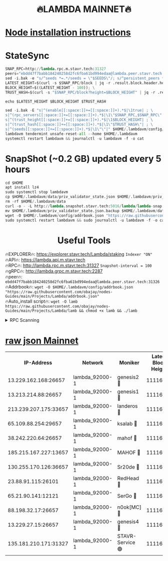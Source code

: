 <h1 align="center"> 🔥LAMBDA MAINNET🔥</h1>


[Node installation instructions](https://github.com/obajay/nodes-Guides/tree/main/Projects/Lambda)
=


# StateSync
```python
SNAP_RPC=http://lambda.rpc.m.stavr.tech:31327
peers="ebdd47f7babb184240258d2fc6fba61bd994edaa@lambda.peer.stavr.tech:31326" 
sed -i.bak -e "s/^seeds *=.*/seeds = \"$SEEDS\"/; s/^persistent_peers *=.*/persistent_peers = \"$PEERS\"/" $HOME/.lambdavm/config/config.toml
LATEST_HEIGHT=$(curl -s $SNAP_RPC/block | jq -r .result.block.header.height); \
BLOCK_HEIGHT=$((LATEST_HEIGHT - 100)); \
TRUST_HASH=$(curl -s "$SNAP_RPC/block?height=$BLOCK_HEIGHT" | jq -r .result.block_id.hash)

echo $LATEST_HEIGHT $BLOCK_HEIGHT $TRUST_HASH

sed -i.bak -E "s|^(enable[[:space:]]+=[[:space:]]+).*$|\1true| ; \
s|^(rpc_servers[[:space:]]+=[[:space:]]+).*$|\1\"$SNAP_RPC,$SNAP_RPC\"| ; \
s|^(trust_height[[:space:]]+=[[:space:]]+).*$|\1$BLOCK_HEIGHT| ; \
s|^(trust_hash[[:space:]]+=[[:space:]]+).*$|\1\"$TRUST_HASH\"| ; \
s|^(seeds[[:space:]]+=[[:space:]]+).*$|\1\"\"|" $HOME/.lambdavm/config/config.toml
lambdavm tendermint unsafe-reset-all --home $HOME/.lambdavm
systemctl restart lambdavm && journalctl -u lambdavm -f -o cat

```
# SnapShot (~0.2 GB) updated every 5 hours
```python
cd $HOME
apt install lz4
sudo systemctl stop lambdavm
cp $HOME/.lambdavm/data/priv_validator_state.json $HOME/.lambdavm/priv_validator_state.json.backup
rm -rf $HOME/.lambdavm/data
curl -o - -L http://lambda.snapshot.stavr.tech:5016/lambda/lambda-snap.tar.lz4 | lz4 -c -d - | tar -x -C $HOME/.lambdavm --strip-components 2
mv $HOME/.lambdavm/priv_validator_state.json.backup $HOME/.lambdavm/data/priv_validator_state.json
wget -O $HOME/.lambdavm/config/addrbook.json "https://raw.githubusercontent.com/obajay/nodes-Guides/main/Projects/Lambda/addrbook.json"
sudo systemctl restart lambdavm && sudo journalctl -u lambdavm -f -o cat
```
 <h1 align="center"> Useful Tools</h1>

🔥EXPLORER🔥:      https://explorer.stavr.tech/Lambda/staking	        `Indexer "ON"` \
🔥API🔥: 			 		 https://lambda.api.m.stavr.tech \
🔥RPC🔥:           http://lambda.rpc.m.stavr.tech:31327	              `Snapshot-interval = 100` \
🔥gRPC🔥:          http://lambda.grpc.m.stavr.tech:2287 \
🔥peer🔥:					 `ebdd47f7babb184240258d2fc6fba61bd994edaa@lambda.peer.stavr.tech:31326` \
🔥Addrbook🔥:    ```wget -O $HOME/.lambdavm/config/addrbook.json "https://raw.githubusercontent.com/obajay/nodes-Guides/main/Projects/Lambda/addrbook.json"``` \
🔥Auto_install script🔥: ```wget -O lamb https://raw.githubusercontent.com/obajay/nodes-Guides/main/Projects/Lambda/lamb && chmod +x lamb && ./lamb```


<details>
<summary>RPC Scanning</summary>

<h2 align="center"> We scan nodes in real time every 4 hours. And we provide the final result of RPC endpoints.
We cannot influence the operation of these nodes in any way. </h2>


```python
If Voting Power is higher than 0 --> then the Node is a validator of the network and may be subject to attack and be a potential threat to the chain.
```
```python
We marked such validators with a red symbol
```

</details>

[raw json Mainnet](https://rpc-check.lambm.stavr.tech/lambm/rpc-lambm-result.json)
=


<table><tr><th>IP-Address</th><th>Network</th><th>Moniker</th><th>Latest Block Height</th><th>Earliest Block Height</th><th>Catching Up</th><th>Tx Index</th><th>Voting Power</th><th>Scan Time</th></tr><tr><td>13.229.162.168:26657</td><td>lambda_92000-1</td><td>genesis2 🔴</td><td>11116161</td><td>1</td><td>False</td><td>on</td><td>16689330</td><td>2024-01-14T03:36:50.826368700UTC</td></tr><tr><td>13.213.214.88:26657</td><td>lambda_92000-1</td><td>genesis1 🔴</td><td>11116162</td><td>1</td><td>False</td><td>on</td><td>107835</td><td>2024-01-14T03:36:55.789043888UTC</td></tr><tr><td>213.239.207.175:33657</td><td>lambda_92000-1</td><td>landeros 🔴</td><td>11116159</td><td>8136001</td><td>False</td><td>off</td><td>1394533</td><td>2024-01-14T03:36:44.702915534UTC</td></tr><tr><td>65.109.88.254:29657</td><td>lambda_92000-1</td><td>ksalab 🔴</td><td>11116163</td><td>8715001</td><td>False</td><td>on</td><td>507955</td><td>2024-01-14T03:37:00.762881224UTC</td></tr><tr><td>38.242.220.64:26657</td><td>lambda_92000-1</td><td>mahof 🔴</td><td>11116157</td><td>10131001</td><td>False</td><td>off</td><td>770350</td><td>2024-01-14T03:36:38.298627865UTC</td></tr><tr><td>185.215.167.227:13657</td><td>lambda_92000-1</td><td>MAHOF 🔴</td><td>11116161</td><td>10134001</td><td>False</td><td>on</td><td>2051510</td><td>2024-01-14T03:36:54.492310126UTC</td></tr><tr><td>130.255.170.126:36657</td><td>lambda_92000-1</td><td>Sr20de 🔴</td><td>11116160</td><td>10715001</td><td>False</td><td>off</td><td>675074</td><td>2024-01-14T03:36:45.223183632UTC</td></tr><tr><td>23.88.91.115:26101</td><td>lambda_92000-1</td><td>RedHead 🔴</td><td>11116160</td><td>11016160</td><td>False</td><td>off</td><td>553202</td><td>2024-01-14T03:36:45.496708633UTC</td></tr><tr><td>65.21.90.141:12121</td><td>lambda_92000-1</td><td>SerGo 🔴</td><td>11116164</td><td>11016164</td><td>False</td><td>off</td><td>10611867</td><td>2024-01-14T03:37:01.100745593UTC</td></tr><tr><td>88.198.32.17:26657</td><td>lambda_92000-1</td><td>n0ok[MC] 🔴</td><td>11116165</td><td>11016165</td><td>False</td><td>off</td><td>1578630</td><td>2024-01-14T03:37:04.814459915UTC</td></tr><tr><td>13.229.27.15:26657</td><td>lambda_92000-1</td><td>genesis4 🔴</td><td>11116161</td><td>11043001</td><td>False</td><td>on</td><td>9763079</td><td>2024-01-14T03:36:54.117306780UTC</td></tr><tr><td>135.181.210.171:31327</td><td>lambda_92000-1</td><td>STAVR-Service 🟢</td><td>11116163</td><td>11112001</td><td>False</td><td>on</td><td>0</td><td>2024-01-14T03:37:00.286092868UTC</td></tr></table>
